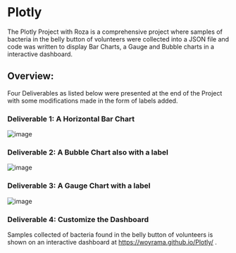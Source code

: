 # Plotly
The Plotly Project with Roza  is a comprehensive project where samples of bacteria in the belly button of volunteers were collected into a JSON file and code was written to display Bar Charts, a Gauge and Bubble charts in a interactive dashboard.

## Overview: 
Four Deliverables as listed below were presented at the end of the Project with some modifications made in the form of labels added.

### Deliverable 1: A Horizontal Bar Chart

![image](https://user-images.githubusercontent.com/114967995/229698634-1c2f9b4a-0a17-49bd-bfef-3d355eac8fca.png)

### Deliverable 2: A Bubble Chart also with a label

![image](https://user-images.githubusercontent.com/114967995/229698921-4306fe37-c34b-4590-9ea2-bc7032f5a1cc.png)

### Deliverable 3: A Gauge Chart with a label

![image](https://user-images.githubusercontent.com/114967995/229699121-b318fcb4-4e35-40c2-97a6-3f8be8f072b5.png)

### Deliverable 4: Customize the Dashboard
Samples collected of bacteria found in the belly button of volunteers is shown on an interactive dashboard at https://woyrama.github.io/Plotly/ .
